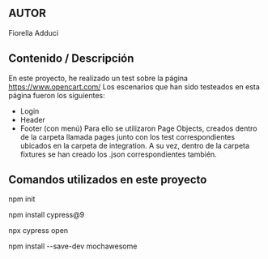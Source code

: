 ## AUTOR
Fiorella Adduci

## Contenido / Descripción
En este proyecto, he realizado un test sobre la página https://www.opencart.com/ 
Los escenarios que han sido testeados en esta página fueron los siguientes: 
- Login
- Header
- Footer (con menú)
Para ello se utilizaron Page Objects, creados dentro de la carpeta llamada pages junto con los test correspondientes ubicados en la carpeta de integration. A su vez, dentro de la carpeta fixtures se han creado los .json correspondientes también.
## Comandos utilizados en este proyecto

npm init

npm install cypress@9

npx cypress open

npm install --save-dev mochawesome


